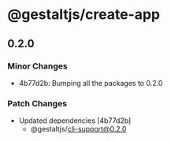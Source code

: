 # @gestaltjs/create-app

## 0.2.0
### Minor Changes

- 4b77d2b: Bumping all the packages to 0.2.0

### Patch Changes

- Updated dependencies [4b77d2b]
  - @gestaltjs/cli-support@0.2.0
